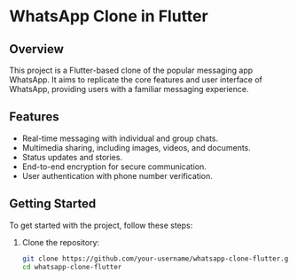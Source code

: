  # WhatsApp Clone in Flutter

## Overview

This project is a Flutter-based clone of the popular messaging app WhatsApp. It aims to replicate the core features and user interface of WhatsApp, providing users with a familiar messaging experience.

## Features

- Real-time messaging with individual and group chats.
- Multimedia sharing, including images, videos, and documents.
- Status updates and stories.
- End-to-end encryption for secure communication.
- User authentication with phone number verification.
 

## Getting Started

To get started with the project, follow these steps:

1. Clone the repository:

   ```bash
   git clone https://github.com/your-username/whatsapp-clone-flutter.git
   cd whatsapp-clone-flutter
